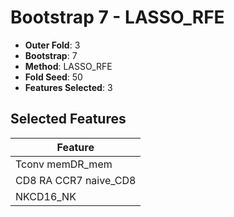 # Bootstrap 7 - LASSO_RFE

- **Outer Fold**: 3
- **Bootstrap**: 7
- **Method**: LASSO_RFE
- **Fold Seed**: 50
- **Features Selected**: 3

## Selected Features

| Feature |
|---------|
| Tconv memDR_mem |
| CD8 RA CCR7 naive_CD8 |
| NKCD16_NK |
